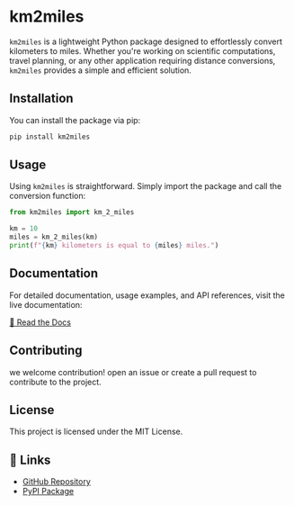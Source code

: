 # km2miles

`km2miles` is a lightweight Python package designed to effortlessly convert kilometers to miles. Whether you're working on scientific computations, travel planning, or any other application requiring distance conversions, `km2miles` provides a simple and efficient solution.

## Installation

You can install the package via pip:

```bash
pip install km2miles
```

## Usage

Using `km2miles` is straightforward. Simply import the package and call the conversion function:

```python
from km2miles import km_2_miles

km = 10
miles = km_2_miles(km)
print(f"{km} kilometers is equal to {miles} miles.")
```

## Documentation

For detailed documentation, usage examples, and API references, visit the live documentation:

[📖 Read the Docs](https://ali-beg.github.io/km2miles/)


## Contributing

we welcome contribution! open an issue or create a pull request to contribute to the project.

## License

This project is licensed under the MIT License.

## 🔗 Links  
- [GitHub Repository](https://github.com/Ali-Beg/km2miles)  
- [PyPI Package](https://pypi.org/project/km2miles/)    



